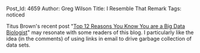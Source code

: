 Post_Id: 4659
Author: Greg Wilson
Title: I Resemble That Remark
Tags: noticed

<p>Titus Brown's recent post "<a href="http://ivory.idyll.org/blog/mar-12/big-data-biology">Top 12 Reasons You Know You are a Big Data Biologist</a>" may resonate with some readers of this blog. I particularly like the idea (in the comments) of using links in email to drive garbage collection of data sets.</p>
